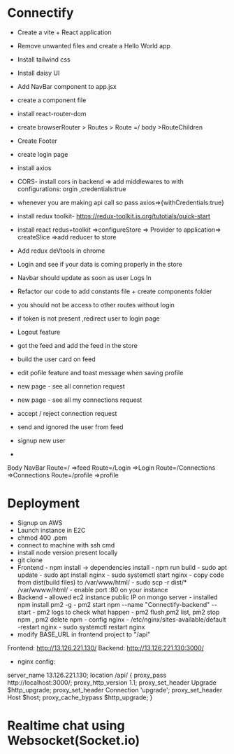 # Connectify
- Create a vite + React application
- Remove unwanted files and create a Hello World app
- Install tailwind css
- Install daisy UI
- Add NavBar component to app.jsx
- create a component file 
- install react-router-dom
- create browserRouter > Routes > Route =/ body >RouteChildren
- Create Footer
- create login page
- install axios
- CORS- install cors in backend => add middlewares to with configurations: orgin ,credentials:true
-  whenever you are making api call so pass axios=>{withCredentials:true}

- install redux toolkit- https://redux-toolkit.js.org/tutotials/quick-start

- install react redus+toolkit =>configureStore => Provider to application=> createSlice =>add reducer to store

- Add redux deVtools in chrome
- Login and see if your data is coming properly in the store
- Navbar should update as soon as user Logs In
- Refactor our code to add constants file + create components folder
- you should not be access to other routes without login
- if token is not present ,redirect user to login page
- Logout feature
- got the feed and add the feed in the store
- build the user card on feed
- edit pofile feature and toast message when saving profile
-  new page - see all connetion request
- new page - see all my connections request
- accept / reject connection request
- send and ignored the user from feed
- signup new user
- 













Body
    NavBar
    Route=/   =>feed
    Route=/Login   =>Login
    Route=/Connections   =>Connections
    Route=/profile  =>profile
    


# Deployment

- Signup on AWS
- Launch instance in E2C
- chmod 400 <secret>.pem
- connect to machine with ssh cmd
- install node version present locally
- git clone
- Frontend
      - npm install -> dependencies install
      - npm run build
      - sudo apt update
      - sudo apt install nginx
      - sudo systemctl start nginx
      - copy code from dist(build files) to /var/www/html/
      - sudo scp -r dist/* /var/wwww/html/
      - enable port :80 on your instance
- Backend
      - allowed ec2 instance public IP on mongo server 
      - installed  npm install pm2 -g
      - pm2 start npm --name "Connectify-backend" -- start
      - pm2 logs to check what happen
      - pm2 flush,pm2 list, pm2 stop npm , pm2 delete npm
      - config nginx - /etc/nginx/sites-available/default
      -restart nginx - sudo systemctl restart nginx
- modify BASE_URL in frontend project to "/api"






Frontend: http://13.126.221.130/
Backend: http://13.126.221.130:3000/


- nginx config:

server_name 13.126.221.130;
 location /api/ {
        proxy_pass http://localhost:3000/;
        proxy_http_version 1.1;
        proxy_set_header Upgrade $http_upgrade;
        proxy_set_header Connection 'upgrade';
        proxy_set_header Host $host;
        proxy_cache_bypass $http_upgrade;
    }


# Realtime chat using Websocket(Socket.io)
